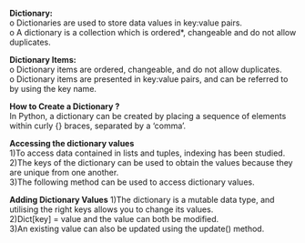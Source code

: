 **Dictionary:**  
o Dictionaries are used to store data values in key:value pairs.  
o A dictionary is a collection which is ordered*, changeable and do not allow duplicates.  

**Dictionary Items:**  
o Dictionary items are ordered, changeable, and do not allow duplicates.  
o Dictionary items are presented in key:value pairs, and can be referred to by using the key name.  

**How to Create a Dictionary ?**  
In Python, a dictionary can be created by placing a sequence of elements within curly {} braces, separated by a ‘comma’.  

**Accessing the dictionary values**  
1)To access data contained in lists and tuples, indexing has been studied.  
2)The keys of the dictionary can be used to obtain the values because they are unique from one another.  
3)The following method can be used to access dictionary values.

**Adding Dictionary Values**
1)The dictionary is a mutable data type, and utilising the right keys allows you to change its values.  
2)Dict[key] = value and the value can both be modified.   
3)An existing value can also be updated using the update() method.
